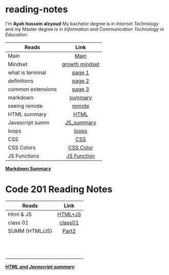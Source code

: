 # reading-notes

I'm **Ayah hussein alzyoud**
My bachelor degree is in _Internet Technology_ and my Master degree is in _Information and Communication Technology in Education_.

| **Reads**         |                                **Link**                                |
| ----------------- | :--------------------------------------------------------------------: |
| Main              |         [Main](https://ayah-hussein.github.io/reading-notes/)          |
| Mindset           | [growth mindset](https://ayah-hussein.github.io/reading-notes/mindset) |
| what is terminal  |    [page 1](https://ayah-hussein.github.io/reading-notes/terminal)     |
| definitions       |   [page 2](https://ayah-hussein.github.io/reading-notes/definitions)   |
| common extensions |     [page 3](https://ayah-hussein.github.io/reading-notes/common)      |
| markdown          |                    [summary](summary%20of%20md.md)                     |
| seeing remote     |                      [remote](seeing%20remote.md)                      |
| HTML summary      |                         [HTML](html%20summ.md)                         |
| Javascript summ   |                      [JS_summary](js_summary.md)                       |
| loops             |                         [loops](loops_summ.md)                         |
| CSS               |                             [CSS](css.md)                              |
| CSS Colors        |                       [CSS Color](css_colors.md)                       |
| JS Functions      |                       [JS Function](js_function)                       |

**[Markdown Summary](summary%20of%20md.md)**

# Code 201 Reading Notes

| **Reads**      |        **Link**         |
| -------------- | :---------------------: |
| Html & JS      | [HTML+JS](class-02.md)  |
| class 01       | [class01](class01.html) |
| SUMM (HTML/JS) |    [Part2](html.md)     |
|                |                         |
|                |                         |
|                |                         |
|                |                         |
|                |                         |
|                |                         |
|                |                         |
|                |                         |
|                |                         |
|                |                         |
|                |                         |
|                |                         |

[**_HTML and Javascript summary_**](class-01.md)

